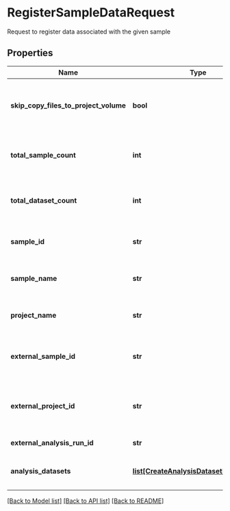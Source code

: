 # RegisterSampleDataRequest

Request to register data associated with the given sample
## Properties
Name | Type | Description | Notes
------------ | ------------- | ------------- | -------------
**skip_copy_files_to_project_volume** | **bool** | Optional. If true, skip copying files to the project volume if the ProjectName matches a known project context | [optional] 
**total_sample_count** | **int** | Total number of samples that are being registered as part of the same ExternalAnalysisRunId | [optional] 
**total_dataset_count** | **int** | Total number of datasets that are being registered as part of the same ExternalAnalysisRunId | [optional] 
**sample_id** | **str** | Optional Sample Id of the sample (if name based matching is not being used) | [optional] 
**sample_name** | **str** | Optional name of the sample (when identifying sample by Name+ProjectName) | [optional] 
**project_name** | **str** | ProjectName of the sample (when identifying sample by Name+ProjectName) | [optional] 
**external_sample_id** | **str** | Optional external ID to associate with the sample (only when a new sample is being created) | [optional] 
**external_project_id** | **str** | Optional external ID for the project associated with the sample (only when a new sample is being created) | [optional] 
**external_analysis_run_id** | **str** | Optional external Id for the analysis run | [optional] 
**analysis_datasets** | [**list[CreateAnalysisDatasetParameters]**](CreateAnalysisDatasetParameters.md) | One or more analysis datasets that should be associated with the analysis | [optional] 

[[Back to Model list]](../README.md#documentation-for-models) [[Back to API list]](../README.md#documentation-for-api-endpoints) [[Back to README]](../README.md)


